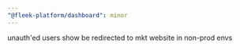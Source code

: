 ```yaml
---
"@fleek-platform/dashboard": minor
---
```


unauth'ed users show be redirected to mkt website in non-prod envs
